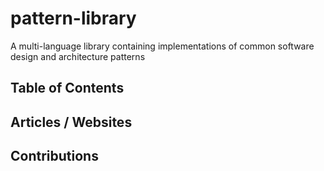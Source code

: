 # pattern-library
A multi-language library containing implementations of common software design and architecture patterns 



## Table of Contents



## Articles / Websites



## Contributions 

